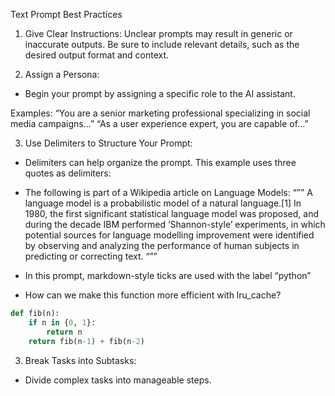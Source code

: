 Text Prompt Best Practices
 
1. Give Clear Instructions:
Unclear prompts may result in generic or inaccurate outputs. Be sure to include relevant details, such as the desired output format and context.

2. Assign a Persona:
- Begin your prompt by assigning a specific role to the AI assistant.

Examples:
“You are a senior marketing professional specializing in social media campaigns…”
“As a user experience expert, you are capable of…”

3. Use Delimiters to Structure Your Prompt:
- Delimiters can help organize the prompt. This example uses three quotes as delimiters:
- The following is part of a Wikipedia article on Language Models:
“””
A language model is a probabilistic model of a natural language.[1] In 1980, the first significant statistical language model was proposed, and during the decade IBM performed ‘Shannon-style’ experiments, in which potential sources for language modelling improvement were identified by observing and analyzing the performance of human subjects in predicting or correcting text.
“””

- In this prompt, markdown-style ticks are used with the label “python”
- How can we make this function more efficient with lru_cache?

```python
def fib(n):
    if n in {0, 1}:
        return n
    return fib(n-1) + fib(n-2)
```

3. Break Tasks into Subtasks:
- Divide complex tasks into manageable steps.
